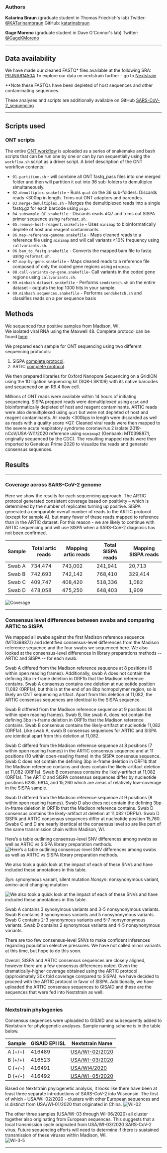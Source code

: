 ### Authors

**Katarina Braun** (graduate student in Thomas Friedrich's lab)  Twitter: [@KATarinambraun](https://twitter.com/KATarinambraun) GitHub: [katarinabraun](https://github.com/katarinabraun)

**Gage Moreno** (graduate student in Dave O'Connor's lab) Twitter: [@GageKMoreno](https://twitter.com/GageKMoreno)

---------------------
## Data availability

We have made our cleaned FASTQ* files available at the following SRA: [PRJNA614504](https://www.ncbi.nlm.nih.gov/bioproject/PRJNA614504)
To explore our data on nextstrain further - go to [Nextstrain](https://nextstrain.org/ncov?s=USA/WI-02/2020)

**Note these FASTQs have been depleted of host sequences and other contaminating sequences.

These analyses and scripts are additionally available on GitHub [SARS-CoV-2_sequencing](https://github.com/katarinabraun/SARS-CoV-2_sequencing)

---------------------
## Scripts used
### ONT scripts
The entire [ONT workflow](https://openresearch.labkey.com/wiki/ZEST/Ncov/download.view?entityId=4eb3b231-36df-1038-8f6c-473ee5860183&name=ONT_Workflow.zip) is uploaded as a series of snakemake and bash scripts that can be run one by one or can by run sequentially using the `workflow.sh` script as a driver script.
A brief description of the ONT workflow contents:
- `01.partition.sh` - will combine all ONT fastq_pass files into one merged folder and then will partition it out into 36 sub-folders to demultiplex simultaneously.
- `02.demultiplex.snakefile` - Runs `qcat` on the 36 sub-folders. Discards reads <300bp in length. Trims out ONT adaptors and barcodes.
- `03.merge-demultiplex.sh` - Merges the demultiplexed reads into a single fastq.gz for each barcode using `pigz`.
- `04.subsample_QC.snakefile` - Discards reads ≤Q7 and trims out SISPA primer sequence using `reformat.sh`.
- `05.remove-host-reagent.snakefile` - Uses `minimap` to bioinformatically deplete of host and reagent contaminants.
- `06.map-reference-genome.snakefile` - Maps cleaned reads to a reference file using `minimap` and will call variants ≥10% frequency using `callvariants.sh`.
- `06.bam_to_fastq.snakefile` - Converts the mapped bam file to fastq using `reformat.sh`.
- `07.map-by-gene.snakefile` - Maps cleaned reads to a reference file composed of only the coded gene regions using `minimap`.
- `08.call-variants-by-gene.snakefile`- Call variants in the coded gene regions using `callvariants.sh`.
- `09.minhash.dataset.snakefile` - Performs `sendsketch.sh` on the entire dataset - outputs the top 1000 hits in your sample.
- `09.minhash.sequences.snakefile` - Performs `sendsketch.sh` and classifies reads on a per sequence basis

## Methods
We sequenced four positive samples from Madison, WI.  
We isolated viral RNA using the Maxwell 48. Complete protocol can be found [here](https://openresearch.labkey.com/wiki/ZEST/Ncov/download.view?entityId=b803632d-48fb-1038-80cc-8e513fde0084&name=Maxwell%20RSC%20Viral%20Total%20Nucleic%20Acid%20Purification%20Kit%20TM420.pdf)

We prepared each sample for ONT sequencing using two different sequencing protocols: 
1. SISPA [complete protocol](https://www.protocols.io/view/sequence-independent-single-primer-amplification-o-bckxiuxn).  
2. ARTIC [complete protocol](https://www.protocols.io/view/ncov-2019-sequencing-protocol-bbmuik6w).

We then prepared libraries for Oxford Nanopore Sequencing on a GridION using the 1D ligation sequencing kit (SQK-LSK109) with its native barcodes and sequenced on an R9.4 flow cell. 

Millions of ONT reads were available within 14 hours of initiating sequencing. SISPA prepped reads were demultiplexed using `qcat` and bioinformatically depleted of host and reagent contaminants. ARTIC reads were also demultiplexed using `qcat` but were not depleted of host and reagent contaminants. All reads <300bps in length were discarded as well as reads with a quality score ≤Q7. Cleaned viral reads were then mapped to the severe acute respiratory syndrome coronavirus 2 isolate 2019-nCoV/USA-WI1/2020 reference using `mimimap2` (Genbank: MT039887.1, originally sequenced by the CDC).  The resulting mapped reads were then imported to Geneious Prime 2020 to visualize the reads and generate consensus sequences.

## Results
---------------------
### Coverage across SARS-CoV-2 genome
Here we show the results for each sequencing approach. The ARTIC protocol generated consistent coverage based on positivity – which is determined by the number of replicates turning up positive. SISPA generated a comparable overall number of reads to the ARTIC protocol (except for sample A), but many fewer of these reads mapped to reference than in the ARTIC dataset. For this reason - we are likely to continue with ARTIC sequencing and will use SISPA when a SARS-CoV-2 diagnosis has not been confirmed. 

| Sample  | Total artic reads | Mapping artic reads | Total SISPA reads | Mapping SISPA reads |
|---------|-------------------|---------------------|-------------------|---------------------|
| Swab A |734,474           | 743,002             | 241,941           | 20,713              |
| Swab B | 742,693           | 742,142             | 768,410           | 329,414             |
| Swab C | 409,747           | 408,420             | 518,336           | 1,082               |
| Swab D | 478,058           | 475,250             | 648,403           | 1,909               |

![Coverage](figures/ArticvsSISPA_Coverage.png)

---------------------
### Consensus level differences between swabs and comparing ARTIC to SISPA

We mapped all swabs against the first Madison reference sequence (MT039887.1) and identified consensus-level differences from the Madison reference sequence and the four swabs we sequenced here. We also looked at the consensus-level differences in library preparations methods -- ARTIC and SISPA -- for each swab. 

Swab A differed from the Madison reference sequence at 8 positions (6 within open reading frames). Additionally, swab A does not contain the defining 3bp in-frame deletion in ORF1b that the Madison reference contains. Swab A consensus contains one deletion at nucleotide position 11,082 (ORF1a), but this is at the end of an 8bp homopolymer region, so is likely an ONT sequencing artifact. Apart from this deletion at 11,082, the ARTIC consensus sequences are identical to the SISPA sequence. 

Swab B differed from the Madison reference sequence at 9 positions (8 within open reading frames). Swab B, like swab A, does not contain the defining 3bp in-frame deletion in ORF1b that the Madison reference contains. Swab B consensus contains the likely-artifact at nucleotide 11,082 (ORF1a). Like swab A, swab B consensus sequences for ARTIC and SISPA are identical apart from this deletion at 11,082. 

Swab C differed from the Madison reference sequence at 8 positions (7 within open reading frames) in the ARTIC consensus sequence and at 11 positions (10 within open-reading frame) in the SISPA consensus sequence. Swab C does not contain the defining 3bp in-frame deletion in ORF1b that the Madison reference contains and does contain the likely-artifact deletion at 11,082 (ORF1a).  Swab B consensus contains the likely-artifact at 11,082 (ORF1a). The ARTIC and SISPA consensus sequences differ by nucleotide positions 6285, 6814, and 15,260 which are areas of relatively low-coverage in the SISPA sample. 

Swab D differed from the Madison reference sequence at 9 positions (8 within open reading frames). Swab D also does not contain the defining 3bp in-frame deletion in ORF1b that the Madison reference contains. Swab D consensus contains the likely-artifact at deletion at 11,082 (ORF1a). Swab D SISPA and ARTIC consensus sequences differ at nucleotide position 15,760. Swabs C and D are nearly identical at the consensus level so are like part of the same transmission chain within Madison, WI. 

Here’s a table outlining consensus-level SNV differences among swabs as well as ARTIC vs SISPA library preparation methods.
![Here’s a table outlining consensus-level SNV differences among swabs as well as ARTIC vs SISPA library preparation methods.](figures/consensus_SNV_differences.png)

We also took a quick look at the impact of each of these SNVs and have included these annotations in this table.

*Syn*: synonymous variant, silent mutation
*Nonsyn*: nonsynonymous variant, amino-acid changing mutation 

![We also took a quick look at the impact of each of these SNVs and have included these annotations in this table.](figures/SNV_annotations.png)

Swab A contains 3 synonymous variants and 3-5 nonsynonymous variants.  
Swab B contains 3 synonymous variants and 5 nonsynonymous variants. 
Swab C contains 2-3 synonymous variants and 5-7 nonsynonymous variants. 
Swab D contains 2 synonymous variants and 4-5 nonsynonymous variants. 

There are too few consensus-level SNVs to make confident inferences regarding population selective pressures. We have not called minor variants at this time, but hope to do this soon. 

Overall, SISPA and ARTIC consensus sequences are closely aligned, however there are a few consensus differences noted. Given the dramatically-higher coverage obtained using the ARTIC protocol (approximately 30x fold coverage compared to SISPA), we have decided to proceed with the ARTIC protocol in favor of SISPA. Additionally, we have uploaded the ARTIC consensus sequences to GISAID and these are the sequences that were fed into Nextstrain as well. 

---------------------
### Nextstrain phylogenies 
Consensus sequences were uploaded to GISAID and subsequently added to Nextstrain for phylogenetic analyses. Sample naming scheme is in the table below. 

| Sample  | GISAID EPI ISL | Nextstrain Name |
|---------|----------------|-----------------|
| A (+/+) | 416489         | [USA/WI-02/2020](https://nextstrain.org/ncov?s=USA/WI-02/2020)  |
| B (+/+) | 416523         | [USA/WI-03/2020](https://nextstrain.org/ncov?s=USA/WI-03/2020)   |
| C (+/-) | 416491         | [USA/WI4/2020](https://nextstrain.org/ncov?s=USA/WI4/2020)     |
| D (+/-) | 416492         | [USA/WI-05/2020](https://nextstrain.org/ncov?s=USA/WI-05/2020)   |

Based on Nextstrain phylogenetic analysis, it looks like there have been at least three separate introductions of SARS-CoV-2 into Wisconsin. The first of which - USA/WI-02/2020 - clusters with other European sequences and is distinct from USA/WI-01/2020 that originated in China. 
![WI-02](figures/WI-2.png) 

The other three samples (USA/WI-03 through WI-06/2020) all cluster together also originating from European sequences. This suggests that a local transmission cycle originated from USA/WI-03/2020 SARS-CoV-2 virus. Future sequencing efforts will need to determine if there is sustained transmission of these viruses within Madison, WI.  
![WI-3-5](figures/WI-3-5.png)

---------------------
